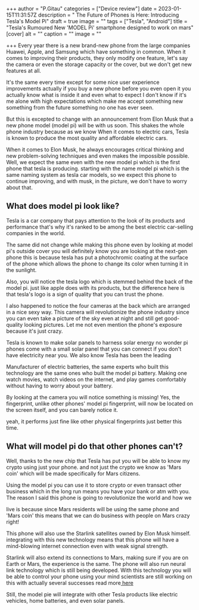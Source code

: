+++
author = "P.Gitau"
categories = ["Device review"]
date = 2023-01-15T11:31:57Z
description = " The Future of Phones is Here: Introducing Tesla's Model Pi"
draft = true
image = ""
tags = ["Tesla", "Android"]
title = "Tesla's Rumoured New 'MODEL Pi' smartphone designed to work on mars"
[cover]
alt = ""
caption = ""
image = ""

+++
Every year there is a new brand-new phone from the large companies Huawei, Apple, and  Samsung which have something in common. When it comes to improving their products, they only modify one feature, let's say the camera or even the storage capacity or the cover, but we don't get new features at all.

It's the same every time except for some nice user experience improvements actually if you buy a new phone before you even open it you actually know what is inside it and even what to expect I don't know if it's me alone with high expectations which make me accept something new something from the future something no one has ever seen.

But this is excepted to change with an announcement from Elon Musk that a new phone model (model pi) will be with us soon. This shakes the whole phone industry because as we know When it comes to electric cars, Tesla is known to produce the most quality and affordable electric cars. 

When it comes to Elon Musk, he always encourages critical thinking and new problem-solving techniques and even makes the impossible possible. Well, we expect the same even with the new model pi which is the first phone that tesla is producing. starting with the name model pi which is the same naming system as tesla car models, so we expect this phone to continue improving, and with musk, in the picture, we don't have to worry about that.

## What does model pi look like?

Tesla is a car company that pays attention to the look of its products and performance that's why it's ranked to be among the best electric car-selling companies in the world.

The same did not change while making this phone even by looking at model pi's outside cover you will definitely know you are looking at the next-gen phone this is because tesla has put a photochromic coating at the surface of the phone which allows the phone to change its color when turning it in the sunlight.

Also, you will notice the tesla logo which is stemmed behind the back of the model pi. just like apple does with its products, but the difference here is that tesla's logo is a sign of quality that you can trust the phone.

I also happened to notice the four cameras at the back which are arranged in a nice sexy way. This camera will revolutionize the phone industry since you can even take a picture of the sky even at night and still get good-quality looking pictures. Let me not even mention the phone's exposure because it's just crazy.

Tesla is known to make solar panels to harness solar energy no wonder pi phones come with a small solar panel that you can connect if you don't have electricity near you. We also know Tesla has been the leading 

Manufacturer of electric batteries, the same experts who built this technology are the same ones who built the model pi battery. Making one watch movies, watch videos on the internet, and play games comfortably without having to worry about your battery.   

By looking at the camera you will notice something is missing! Yes, the fingerprint, unlike other phones' model pi fingerprint, will now be located on the screen itself, and you can barely notice it.

yeah, it performs just fine like other physical fingerprints just better this time.

## What will model pi do that other phones can't?

Well, thanks to the new chip that Tesla has put you will be able to know my crypto using just your phone. and not just the crypto we know as 'Mars coin' which will be made specifically for Mars citizens.

Using the model pi you can use it to store crypto or even transact other business which in the long run means you have your bank or atm with you. The reason I said this phone is going to revolutionize the world and how we 

live is because since Mars residents will be using the same phone and 'Mars coin' this means that we can do business with people on Mars crazy right!

This phone will also use the Starlink satellites owned by Elon Musk himself. integrating with this new technology means that this phone will have a mind-blowing internet connection even with weak signal strength.

Starlink will also extend its connections to Mars, making sure if you are on Earth or Mars, the experience is the same. The phone will also run neural link technology which is still being developed. With this technology you will be able to control your phone using your mind scientists are still working on this with actually several successes read more[ here](www.blog.bunnieabc.com)

Still, the model pie will integrate with other Tesla products like electric vehicles, home batteries, and even solar panels.